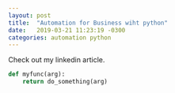 ```yaml
---
layout: post
title:  "Automation for Business wiht python"
date:   2019-03-21 11:23:19 -0300
categories: automation python
---
```


Check out my linkedin article.

~~~ python
def myfunc(arg):
    return do_something(arg)
~~~

[jekyll-docs]: https://jekyllrb.com/docs/home
[jekyll-gh]:   https://github.com/jekyll/jekyll
[jekyll-talk]: https://talk.jekyllrb.com/
